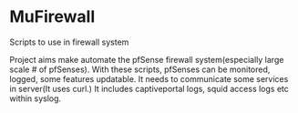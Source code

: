 # MuFirewall
Scripts to use in firewall system

  Project aims make automate the pfSense firewall system(especially large scale # of pfSenses). With these scripts, pfSenses
can be monitored, logged, some features updatable.
  It needs to communicate some services in server(It uses curl.) 
  It includes captiveportal logs, squid access logs etc within syslog.

